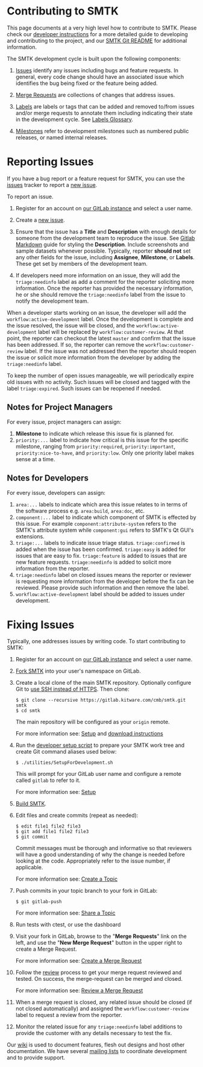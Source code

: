 Contributing to SMTK
========================

This page documents at a very high level how to contribute to SMTK.
Please check our [developer instructions][] for a more detailed guide to
developing and contributing to the project, and our [SMTK Git README][]
for additional information.

The SMTK development cycle is built upon the following components:

1. [Issues][] identify any issues including bugs and feature requests. In
   general, every code change should have an associated issue which identifies
   the bug being fixed or the feature being added.

2. [Merge Requests][] are collections of changes that address issues.

3. [Labels][] are labels or tags that can be added and removed to/from issues
   and/or merge requests to annotate them including indicating their state in
   the development cycle. See [Labels Glossary][].

4. [Milestones][] refer to development milestones such as numbered public
   releases, or named internal releases.

Reporting Issues
================

If you have a bug report or a feature request for SMTK, you can use the
[issues][] tracker to report a [new issue][].

To report an issue.

1.  Register for an account on [our GitLab instance][GitLab Access]  and select a user name.

2. Create a [new issue][].

3. Ensure that the  issue has a **Title** and **Description**
   with enough details for someone from the development team to reproduce the
   issue. See [Gitlab Markdown] guide for styling the **Description**. Include
   screenshots and sample datasets whenever possible. Typically, reporter
   **should not** set any other fields for the issue, including
   **Assignee**, **Milestone**, or **Labels**. These get set by members of the
   development team.

4. If developers need more information on an issue, they will add the
   `triage:needinfo` label as add a comment for the reporter soliciting more
   information. Once the reporter has provided the necessary information, he or she
   should remove the `triage:needinfo` label from the issue to notify the
   development team.

When a developer starts working on an issue, the developer will add the
`workflow:active-development` label. Once the development is complete and the issue
resolved, the issue will be closed, and the `workflow:active-development` label
will be replaced by `workflow:customer-review`. At that point, the reporter can
checkout the latest `master` and confirm that the issue has been addressed. If so,
the reporter can remove the `workflow:customer-review` label. If the issue was not
addressed then the reporter should reopen the issue or solicit more information
from the developer by adding the `triage:needinfo` label.

To keep the number of open issues manageable, we will periodically expire old issues
with no activity. Such issues will be closed and tagged with the label
`triage:expired`. Such issues can be reopened if needed.

Notes for Project Managers
--------------------------

For every issue, project managers can assign:

1. **Milestone** to indicate which release this issue fix is planned for.
2. `priority:...` label to indicate how critical is this issue for the specific
   milestone, ranging from `priority:required`, `priority:important`,
   `priority:nice-to-have`, and `priority:low`. Only one priority label makes
   sense at a time.

Notes for Developers
--------------------

For every issue, developers can assign:

1. `area:...` labels to indicate which area this issue relates to in terms of the software process e.g. `area:build`,
   `area:doc`, etc.
2. `component:...` label to indicate which component of SMTK is effected by  this issue. For example `component:attribute-system` refers to the SMTK's attribute system while `component:gui` refers to SMTK's Qt GUI's extensions.
3. `triage:...` labels to indicate issue triage status. `triage:confirmed` is added
    when the issue has been confirmed. `triage:easy` is added for issues that are
    easy to fix. `triage:feature` is added to issues that are new feature requests.
    `triage:needinfo` is added to solicit more information from the reporter.
4. `triage:needinfo` label on closed issues means the reporter or reviewer is
    requesting more information from the developer before the fix can be reviewed.
    Please provide such information and then remove the label.
5. `workflow:active-development` label should be added to issues under development.


Fixing Issues
=============

Typically, one addresses issues by writing code. To start contributing to SMTK:

1.  Register for an account on [our GitLab instance][GitLab Access]  and select a user name.

2.  [Fork SMTK][] into your user's namespace on GitLab.

3.  Create a local clone of the main SMTK repository. Optionally configure
    Git to [use SSH instead of HTTPS][].
    Then clone:

        $ git clone --recursive https://gitlab.kitware.com/cmb/smtk.git smtk
        $ cd smtk

    The main repository will be configured as your `origin` remote.

    For more information see: [Setup][] and [download instructions][]

4.  Run the [developer setup script][] to prepare your SMTK work
    tree and create Git command aliases used below:

        $ ./utilities/SetupForDevelopment.sh

    This will prompt for your GitLab user name and configure a remote
    called `gitlab` to refer to it.

    For more information see: [Setup][]

5.  [Build SMTK].

6.  Edit files and create commits (repeat as needed):

        $ edit file1 file2 file3
        $ git add file1 file2 file3
        $ git commit

    Commit messages must be thorough and informative so that
    reviewers will have a good understanding of why the change is
    needed before looking at the code. Appropriately refer to the issue
    number, if applicable.

    For more information see: [Create a Topic][]

7.  Push commits in your topic branch to your fork in GitLab:

        $ git gitlab-push

    For more information see: [Share a Topic][]

8.  Run tests with ctest, or use the dashboard

9.  Visit your fork in GitLab, browse to the "**Merge Requests**" link on the
    left, and use the "**New Merge Request**" button in the upper right to
    create a Merge Request.

    For more information see: [Create a Merge Request][]

8.  Follow the [review][] process to get your merge request reviewed and tested.
    On success, the merge-request can be merged and closed.

    For more information see: [Review a Merge Request][]

9.  When a merge request is closed, any related issue should be closed (if not
    closed automatically) and assigned the `workflow:customer-review` label to
    request a review from the reporter.

10. Monitor the related issue for any `triage:needinfo` label additions to provide
    the customer with any details necessary to test the fix.

Our [wiki][] is used to document features, flesh out designs and host other
documentation. We have several [mailing lists][] to coordinate development and
to provide support.

[SMTK Git README]: doc/dev/README.md
[developer instructions]: doc/dev/develop.md
[GitLab Access]: https://gitlab.kitware.com/users/sign_in
[Fork SMTK]: https://gitlab.kitware.com/cmb/smtk/forks/new
[use SSH instead of HTTPS]: doc/dev/download.md#use-ssh-instead-of-https
[download instructions]: doc/dev/download.md#clone
[developer setup script]: Utilities/SetupForDevelopment.sh
[Setup]: doc/dev/develop.md#Setup
[Build SMTK]: doc/dev/build.md
[Create a Topic]: doc/dev/develop.md#create-a-topic
[Share a Topic]: doc/dev/develop.md#share-a-topic
[Create a Merge Request]: doc/dev/develop.md#create-a-merge-request
[Review a Merge Request]: doc/dev/develop.md#review-a-merge-request
[review]: doc/dev/develop.md#review-a-merge-request
[Issues]: https://gitlab.kitware.com/cmb/smtk/issues
[Merge Requests]: https://gitlab.kitware.com/cmb/smtk/merge_requests
[Labels]: https://gitlab.kitware.com/cmb/smtk/labels
[Milestones]: https://gitlab.kitware.com/cmb/smtk/milestones
[Wiki]: https://gitlab.kitware.com/cmb/smtk/wikis/pages
[Mailing Lists]: http://www.computationalmodelbuilder.org/mailinglist/
[Gitlab Markdown]: https://gitlab.kitware.com/help/user/markdown.md
[new issue]: https://gitlab.kitware.com/cmb/smtk/issues/new
[Labels Glossary]: doc/dev/labels.md
